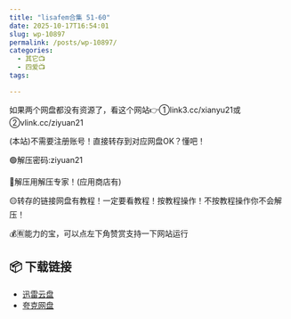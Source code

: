 ```yaml
---
title: "lisafem合集 51-60"
date: 2025-10-17T16:54:01
slug: wp-10897
permalink: /posts/wp-10897/
categories:
  - 其它📺
  - 四爱📺
tags:

---
```


如果两个网盘都没有资源了，看这个网站👉①link3.cc/xianyu21或②vlink.cc/ziyuan21

(本站)不需要注册账号！直接转存到对应网盘OK？懂吧！

🟢解压密码:ziyuan21

🔵解压用解压专家！(应用商店有)

🟡转存的链接网盘有教程！一定要看教程！按教程操作！不按教程操作你不会解压！

💰🈶能力的宝，可以点左下角赞赏支持一下网站运行

## 📦 下载链接
- [迅雷云盘](https://blziyuan21.com/pay-download/10897?key=dc6ddd954a&down_id=0)
- [夸克网盘](https://blziyuan21.com/pay-download/10897?key=dc6ddd954a&down_id=1)


